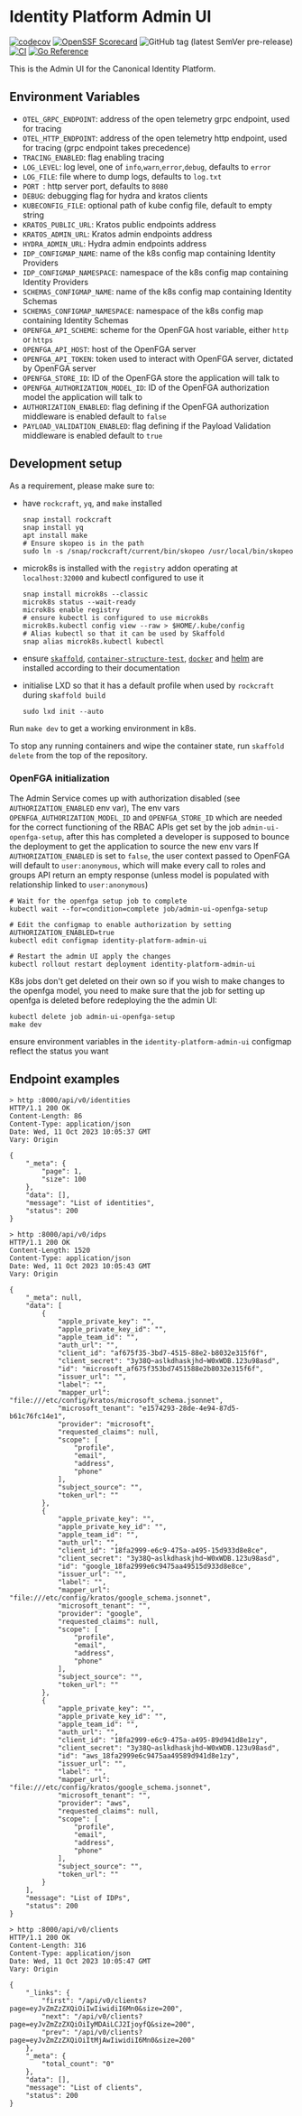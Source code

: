 # Identity Platform Admin UI

[![codecov](https://codecov.io/gh/canonical/identity-platform-admin-ui/branch/main/graph/badge.svg?token=Aloh6MWghg)](https://codecov.io/gh/canonical/identity-platform-admin-ui)
[![OpenSSF Scorecard](https://api.securityscorecards.dev/projects/github.com/canonical/identity-platform-admin-ui/badge)](https://securityscorecards.dev/viewer/?platform=github.com&org=canonical&repo=identity-platform-admin-ui)
![GitHub tag (latest SemVer pre-release)](https://img.shields.io/github/v/tag/canonical/identity-platform-admin-ui)
[![CI](https://github.com/canonical/identity-platform-admin-ui/actions/workflows/ci.yaml/badge.svg)](https://github.com/canonical/identity-platform-admin-ui/actions/workflows/ci.yaml)
[![Go Reference](https://pkg.go.dev/badge/github.com/canonical/identity-platform-admin-ui.svg)](https://pkg.go.dev/github.com/canonical/identity-platform-admin-ui)

This is the Admin UI for the Canonical Identity Platform.


## Environment Variables

- `OTEL_GRPC_ENDPOINT`: address of the open telemetry grpc endpoint, used for tracing
- `OTEL_HTTP_ENDPOINT`: address of the open telemetry http endpoint, used for tracing (grpc endpoint takes precedence)
- `TRACING_ENABLED`: flag enabling tracing 
- `LOG_LEVEL`: log level, one of `info`,`warn`,`error`,`debug`, defaults to `error`
- `LOG_FILE`: file where to dump logs, defaults to `log.txt`
- `PORT `: http server port, defaults to `8080`
- `DEBUG`: debugging flag for hydra and kratos clients
- `KUBECONFIG_FILE`: optional path of kube config file, default to empty string
- `KRATOS_PUBLIC_URL`: Kratos public endpoints address
- `KRATOS_ADMIN_URL`: Kratos admin endpoints address
- `HYDRA_ADMIN_URL`: Hydra admin endpoints address
- `IDP_CONFIGMAP_NAME`: name of the k8s config map containing Identity Providers
- `IDP_CONFIGMAP_NAMESPACE`: namespace of the k8s config map containing Identity Providers
- `SCHEMAS_CONFIGMAP_NAME`: name of the k8s config map containing Identity Schemas
- `SCHEMAS_CONFIGMAP_NAMESPACE`: namespace of the k8s config map containing Identity Schemas
- `OPENFGA_API_SCHEME`: scheme for the OpenFGA host variable, either `http` or `https`
- `OPENFGA_API_HOST`: host of the OpenFGA server
- `OPENFGA_API_TOKEN`: token used to interact with OpenFGA server, dictated by OpenFGA server
- `OPENFGA_STORE_ID`: ID of the OpenFGA store the application will talk to 
- `OPENFGA_AUTHORIZATION_MODEL_ID`: ID of the OpenFGA authorization model the application will talk to
- `AUTHORIZATION_ENABLED`: flag defining if the OpenFGA authorization middleware is enabled default to `false`
- `PAYLOAD_VALIDATION_ENABLED`: flag defining if the Payload Validation middleware is enabled default to `true`

## Development setup

As a requirement, please make sure to:
* have `rockcraft`, `yq`, and `make` installed

      snap install rockcraft
      snap install yq
      apt install make
      # Ensure skopeo is in the path
      sudo ln -s /snap/rockcraft/current/bin/skopeo /usr/local/bin/skopeo

* microk8s is installed with the `registry` addon operating at `localhost:32000` and kubectl configured to use it

      snap install microk8s --classic
      microk8s status --wait-ready
      microk8s enable registry
      # ensure kubectl is configured to use microk8s
      microk8s.kubectl config view --raw > $HOME/.kube/config
      # Alias kubectl so that it can be used by Skaffold
      snap alias microk8s.kubectl kubectl


* ensure [`skaffold`](https://github.com/GoogleContainerTools/skaffold), [`container-structure-test`](https://github.com/GoogleContainerTools/container-structure-test), [`docker`](https://docs.docker.com/engine/install/ubuntu/) and [helm](https://helm.sh/docs/intro/install) are installed according to their documentation

* initialise LXD so that it has a default profile when used by `rockcraft` during `skaffold build`

      sudo lxd init --auto

Run `make dev` to get a working environment in k8s.

To stop any running containers and wipe the container state, run `skaffold delete` from the top of the repository. 

### OpenFGA initialization

The Admin Service comes up with authorization disabled (see `AUTHORIZATION_ENABLED` env var), The env vars `OPENFGA_AUTHORIZATION_MODEL_ID` and `OPENFGA_STORE_ID` which are needed for the correct functioning of the RBAC APIs get set by the job `admin-ui-openfga-setup`, after this has completed a developer is supposed to bounce the deployment to get the application to source the new env vars
If `AUTHORIZATION_ENABLED` is set to `false`, the user context passed to OpenFGA will default to `user:anonymous`, which will make every call to roles and groups API return an empty response (unless model is populated with relationship linked to `user:anonymous`)
 

```
# Wait for the openfga setup job to complete
kubectl wait --for=condition=complete job/admin-ui-openfga-setup

# Edit the configmap to enable authorization by setting AUTHORIZATION_ENABLED=true
kubectl edit configmap identity-platform-admin-ui

# Restart the admin UI apply the changes
kubectl rollout restart deployment identity-platform-admin-ui
```


K8s jobs don't get deleted on their own so if you wish to make changes to the openfga model, you need to make sure that the job for setting up openfga is deleted before redeploying the the admin UI:

```
kubectl delete job admin-ui-openfga-setup
make dev
```

ensure environment variables in the `identity-platform-admin-ui` configmap reflect the status you want


## Endpoint examples

```shell
> http :8000/api/v0/identities
HTTP/1.1 200 OK
Content-Length: 86
Content-Type: application/json
Date: Wed, 11 Oct 2023 10:05:37 GMT
Vary: Origin

{
    "_meta": {
        "page": 1,
        "size": 100
    },
    "data": [],
    "message": "List of identities",
    "status": 200
}
```

```shell
> http :8000/api/v0/idps      
HTTP/1.1 200 OK
Content-Length: 1520
Content-Type: application/json
Date: Wed, 11 Oct 2023 10:05:43 GMT
Vary: Origin

{
    "_meta": null,
    "data": [
        {
            "apple_private_key": "",
            "apple_private_key_id": "",
            "apple_team_id": "",
            "auth_url": "",
            "client_id": "af675f35-3bd7-4515-88e2-b8032e315f6f",
            "client_secret": "3y38Q~aslkdhaskjhd~W0xWDB.123u98asd",
            "id": "microsoft_af675f353bd7451588e2b8032e315f6f",
            "issuer_url": "",
            "label": "",
            "mapper_url": "file:///etc/config/kratos/microsoft_schema.jsonnet",
            "microsoft_tenant": "e1574293-28de-4e94-87d5-b61c76fc14e1",
            "provider": "microsoft",
            "requested_claims": null,
            "scope": [
                "profile",
                "email",
                "address",
                "phone"
            ],
            "subject_source": "",
            "token_url": ""
        },
        {
            "apple_private_key": "",
            "apple_private_key_id": "",
            "apple_team_id": "",
            "auth_url": "",
            "client_id": "18fa2999-e6c9-475a-a495-15d933d8e8ce",
            "client_secret": "3y38Q~aslkdhaskjhd~W0xWDB.123u98asd",
            "id": "google_18fa2999e6c9475aa49515d933d8e8ce",
            "issuer_url": "",
            "label": "",
            "mapper_url": "file:///etc/config/kratos/google_schema.jsonnet",
            "microsoft_tenant": "",
            "provider": "google",
            "requested_claims": null,
            "scope": [
                "profile",
                "email",
                "address",
                "phone"
            ],
            "subject_source": "",
            "token_url": ""
        },
        {
            "apple_private_key": "",
            "apple_private_key_id": "",
            "apple_team_id": "",
            "auth_url": "",
            "client_id": "18fa2999-e6c9-475a-a495-89d941d8e1zy",
            "client_secret": "3y38Q~aslkdhaskjhd~W0xWDB.123u98asd",
            "id": "aws_18fa2999e6c9475aa49589d941d8e1zy",
            "issuer_url": "",
            "label": "",
            "mapper_url": "file:///etc/config/kratos/google_schema.jsonnet",
            "microsoft_tenant": "",
            "provider": "aws",
            "requested_claims": null,
            "scope": [
                "profile",
                "email",
                "address",
                "phone"
            ],
            "subject_source": "",
            "token_url": ""
        }
    ],
    "message": "List of IDPs",
    "status": 200
}
```

```shell
> http :8000/api/v0/clients     
HTTP/1.1 200 OK
Content-Length: 316
Content-Type: application/json
Date: Wed, 11 Oct 2023 10:05:47 GMT
Vary: Origin

{
    "_links": {
        "first": "/api/v0/clients?page=eyJvZmZzZXQiOiIwIiwidiI6Mn0&size=200",
        "next": "/api/v0/clients?page=eyJvZmZzZXQiOiIyMDAiLCJ2IjoyfQ&size=200",
        "prev": "/api/v0/clients?page=eyJvZmZzZXQiOiItMjAwIiwidiI6Mn0&size=200"
    },
    "_meta": {
        "total_count": "0"
    },
    "data": [],
    "message": "List of clients",
    "status": 200
}
```
